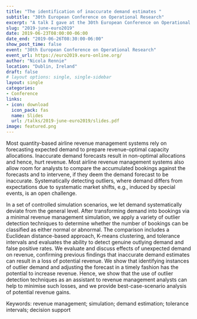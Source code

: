 ```yaml
---
title: "The identification of inaccurate demand estimates "
subtitle: "30th European Conference on Operational Research"
excerpt: "A talk I gave at the 30th European Conference on Operational Research (EURO) at University College Dublin."
slug: "2019-june-euro2019"
date: 2019-06-23T08:00:00-06:00
date_end: "2019-06-26T08:30:00-06:00"
show_post_time: false
event: "30th European Conference on Operational Research"
event_url: https://euro2019.euro-online.org/
author: "Nicola Rennie"
location: "Dublin, Ireland"
draft: false
# layout options: single, single-sidebar
layout: single
categories:
- Conference
links:
- icon: download
  icon_pack: fas
  name: Slides
  url: /talks/2019-june-euro2019/slides.pdf
image: featured.png
---
```


Most quantity-based airline revenue management systems rely on forecasting expected demand to prepare revenue-optimal capacity allocations. Inaccurate demand forecasts result in non-optimal allocations and hence, hurt revenue. Most airline revenue management systems also allow room for analysts to compare the accumulated bookings against the forecasts and to intervene, if they deem the demand forecast to be inaccurate. Systematically detecting outliers, where demand differs from expectations due to systematic market shifts, e.g., induced by special events, is an open challenge.

In a set of controlled simulation scenarios, we let demand systematically deviate from the general level. After transforming demand into bookings via a minimal revenue management simulation, we apply a variety of outlier detection techniques to determine whether the number of bookings can be classified as either normal or abnormal. The comparison includes a Euclidean distance-based approach, K-means clustering, and tolerance intervals and evaluates the ability to detect genuine outlying demand and false positive rates. We evaluate and discuss effects of unexpected demand on revenue, confirming previous findings that inaccurate demand estimates can result in a loss of potential revenue. We show that identifying instances of outlier demand and adjusting the forecast in a timely fashion has the potential to increase revenue. Hence, we show that the use of outlier detection techniques as an assistant to revenue management analysts can help to minimise such losses, and we provide best-case-scenario analysis of potential revenue gains.

Keywords: revenue management; simulation; demand estimation; tolerance intervals; decision support

